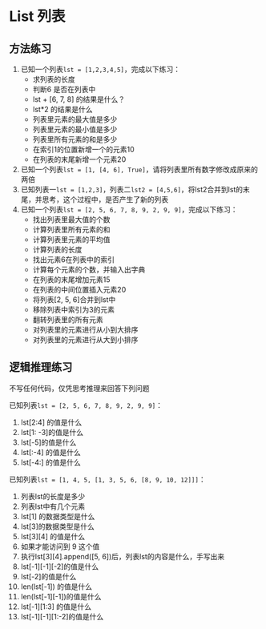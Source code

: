 # List 列表

## 方法练习

1. 已知一个列表`lst = [1,2,3,4,5]`，完成以下练习：
   * 求列表的长度
   * 判断6 是否在列表中
   * lst + \[6, 7, 8\] 的结果是什么？
   * lst\*2 的结果是什么
   * 列表里元素的最大值是多少
   * 列表里元素的最小值是多少
   * 列表里所有元素的和是多少
   * 在索引1的位置新增一个的元素10
   * 在列表的末尾新增一个元素20
2. 已知一个列表`lst = [1, [4, 6], True]`，请将列表里所有数字修改成原来的两倍
3. 已知列表一`lst = [1,2,3]`，列表二`lst2 = [4,5,6]`，将lst2合并到lst的末尾，并思考，这个过程中，是否产生了新的列表
4. 已知一个列表`lst = [2, 5, 6, 7, 8, 9, 2, 9, 9]`，完成以下练习：
   * 找出列表里最大值的个数
   * 计算列表里所有元素的和
   * 计算列表里元素的平均值
   * 计算列表的长度
   * 找出元素6在列表中的索引
   * 计算每个元素的个数，并输入出字典
   * 在列表的末尾增加元素15
   * 在列表的中间位置插入元素20
   * 将列表\[2, 5, 6\]合并到lst中
   * 移除列表中索引为3的元素
   * 翻转列表里的所有元素
   * 对列表里的元素进行从小到大排序
   * 对列表里的元素进行从大到小排序

## 逻辑推理练习

不写任何代码，仅凭思考推理来回答下列问题

已知列表`lst = [2, 5, 6, 7, 8, 9, 2, 9, 9]`：

1. lst\[2:4\] 的值是什么
2. lst\[1: -3\]的值是什么
3. lst\[-5\]的值是什么
4. lst\[:-4\] 的值是什么
5. lst\[-4:\] 的值是什么

已知列表`lst = [1, 4, 5, [1, 3, 5, 6, [8, 9, 10, 12]]]`：

1. 列表lst的长度是多少
2. 列表lst中有几个元素
3. lst\[1\] 的数据类型是什么
4. lst\[3\]的数据类型是什么
5. lst\[3\]\[4\] 的值是什么
6. 如果才能访问到 9 这个值
7. 执行lst\[3\]\[4\].append\(\[5, 6\]\)后，列表lst的内容是什么，手写出来
8. lst\[-1\]\[-1\]\[-2\]的值是什么
9. lst\[-2\]的值是什么
10. len\(lst\[-1\]\) 的值是什么
11. len\(lst\[-1\]\[-1\]\)的值是什么
12. lst\[-1\]\[1:3\] 的值是什么
13. lst\[-1\]\[-1\]\[1:-2\]的值是什么

